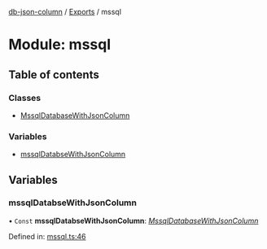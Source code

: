 [db-json-column](../README.md) / [Exports](../modules.md) / mssql

# Module: mssql

## Table of contents

### Classes

- [MssqlDatabaseWithJsonColumn](../classes/mssql.mssqldatabasewithjsoncolumn.md)

### Variables

- [mssqlDatabseWithJsonColumn](mssql.md#mssqldatabsewithjsoncolumn)

## Variables

### mssqlDatabseWithJsonColumn

• `Const` **mssqlDatabseWithJsonColumn**: [*MssqlDatabaseWithJsonColumn*](../classes/mssql.mssqldatabasewithjsoncolumn.md)

Defined in: [mssql.ts:46](https://github.com/wholebuzz/db-json-column/blob/master/src/mssql.ts#L46)
